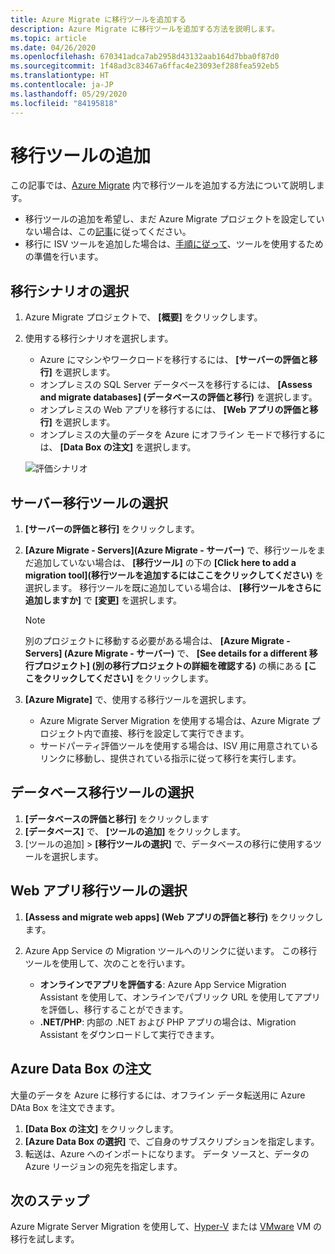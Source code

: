 ```yaml
---
title: Azure Migrate に移行ツールを追加する
description: Azure Migrate に移行ツールを追加する方法を説明します。
ms.topic: article
ms.date: 04/26/2020
ms.openlocfilehash: 670341adca7ab2958d43132aab164d7bba0f87d0
ms.sourcegitcommit: 1f48ad3c83467a6ffac4e23093ef288fea592eb5
ms.translationtype: HT
ms.contentlocale: ja-JP
ms.lasthandoff: 05/29/2020
ms.locfileid: "84195818"
---
```

# <a name="add-migration-tools"></a>移行ツールの追加

この記事では、[Azure Migrate](migrate-overview.md) 内で移行ツールを追加する方法について説明します。

- 移行ツールの追加を希望し、まだ Azure Migrate プロジェクトを設定していない場合は、この[記事](how-to-add-tool-first-time.md)に従ってください。
- 移行に ISV ツールを追加した場合は、[手順に従って](prepare-isv-movere.md)、ツールを使用するための準備を行います。

## <a name="select-a-migration-scenario"></a>移行シナリオの選択

1. Azure Migrate プロジェクトで、 **[概要]** をクリックします。
2. 使用する移行シナリオを選択します。

    - Azure にマシンやワークロードを移行するには、 **[サーバーの評価と移行]** を選択します。
    - オンプレミスの SQL Server データベースを移行するには、 **[Assess and migrate databases] (データベースの評価と移行)** を選択します。
    - オンプレミスの Web アプリを移行するには、 **[Web アプリの評価と移行]** を選択します。
    - オンプレミスの大量のデータを Azure にオフライン モードで移行するには、 **[Data Box の注文]** を選択します。

    ![評価シナリオ](./media/how-to-migrate/assess-scenario.png)

## <a name="select-a-server-migration-tool"></a>サーバー移行ツールの選択

1. **[サーバーの評価と移行]** をクリックします。
2. **[Azure Migrate - Servers]\(Azure Migrate - サーバー\)** で、移行ツールをまだ追加していない場合は、 **[移行ツール]** の下の **[Click here to add a migration tool]\(移行ツールを追加するにはここをクリックしてください\)** を選択します。 移行ツールを既に追加している場合は、 **[移行ツールをさらに追加しますか]** で **[変更]** を選択します。

    > [!NOTE]
    > 別のプロジェクトに移動する必要がある場合は、 **[Azure Migrate - Servers] (Azure Migrate - サーバー)** で、 **[See details for a different 移行プロジェクト] (別の移行プロジェクトの詳細を確認する)** の横にある **[ここをクリックしてください]** をクリックします。

3. **[Azure Migrate]** で、使用する移行ツールを選択します。
    - Azure Migrate Server Migration を使用する場合は、Azure Migrate プロジェクト内で直接、移行を設定して実行できます。
    - サードパーティ評価ツールを使用する場合は、ISV 用に用意されているリンクに移動し、提供されている指示に従って移行を実行します。

## <a name="select-a-database-migration-tool"></a>データベース移行ツールの選択

1. **[データベースの評価と移行]** をクリックします
2. **[データベース]** で、 **[ツールの追加]** をクリックします。
3. [ツールの追加] > **[移行ツールの選択]** で、データベースの移行に使用するツールを選択します。

## <a name="select-a-web-app-migration-tool"></a>Web アプリ移行ツールの選択

1. **[Assess and migrate web apps] (Web アプリの評価と移行)** をクリックします。
2. Azure App Service の Migration ツールへのリンクに従います。 この移行ツールを使用して、次のことを行います。

    - **オンラインでアプリを評価する**: Azure App Service Migration Assistant を使用して、オンラインでパブリック URL を使用してアプリを評価し、移行することができます。
    - **.NET/PHP**: 内部の .NET および PHP アプリの場合は、Migration Assistant をダウンロードして実行できます。

## <a name="order-an-azure-data-box"></a>Azure Data Box の注文

大量のデータを Azure に移行するには、オフライン データ転送用に Azure DAta Box を注文できます。

1. **[Data Box の注文]** をクリックします。
2. **[Azure Data Box の選択]** で、ご自身のサブスクリプションを指定します。 
3. 転送は、Azure へのインポートになります。 データ ソースと、データの Azure リージョンの宛先を指定します。

## <a name="next-steps"></a>次のステップ

Azure Migrate Server Migration を使用して、[Hyper-V](tutorial-migrate-hyper-v.md) または [VMware](tutorial-migrate-vmware.md) VM の移行を試します。
